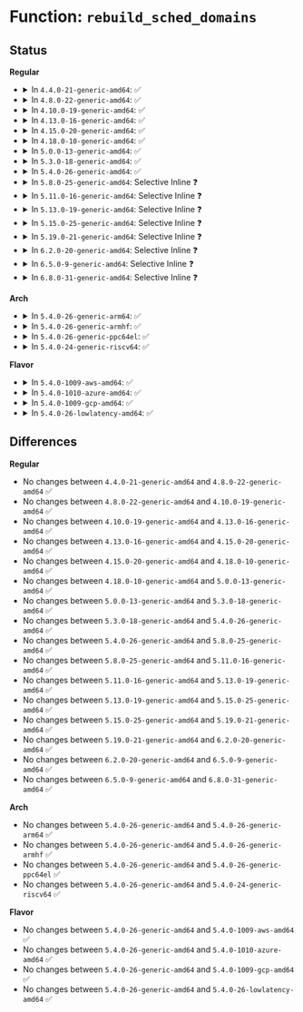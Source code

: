 # Function: <code>rebuild_sched_domains</code>

## Status
<b>Regular</b>
<ul>
<li>
<details>
<summary>In <code>4.4.0-21-generic-amd64</code>: ✅</summary>

```c
void rebuild_sched_domains()
```

```json
{
  "name": "rebuild_sched_domains",
  "collision_type": "Unique Global",
  "inline_type": "No",
  "funcs": [
    {
      "addr": 18446744071580011792,
      "name": "rebuild_sched_domains",
      "external": true,
      "loc": "kernel/cpuset.c:831",
      "file": "kernel/cpuset.c",
      "inline": "seen, unknown",
      "caller_inline": [],
      "caller_func": [
        "kernel/cpuset.c:cpuset_hotplug_workfn"
      ]
    }
  ],
  "symbols": [
    {
      "addr": 18446744071580011792,
      "name": "rebuild_sched_domains",
      "section": ".text",
      "bind": "STB_GLOBAL",
      "size": 40
    }
  ]
}
```
</details>
</li>
<li>
<details>
<summary>In <code>4.8.0-22-generic-amd64</code>: ✅</summary>

```c
void rebuild_sched_domains()
```

```json
{
  "name": "rebuild_sched_domains",
  "collision_type": "Unique Global",
  "inline_type": "No",
  "funcs": [
    {
      "addr": 18446744071580044288,
      "name": "rebuild_sched_domains",
      "external": true,
      "loc": "kernel/cpuset.c:842",
      "file": "kernel/cpuset.c",
      "inline": "seen, unknown",
      "caller_inline": [],
      "caller_func": [
        "kernel/cpuset.c:cpuset_hotplug_workfn"
      ]
    }
  ],
  "symbols": [
    {
      "addr": 18446744071580044288,
      "name": "rebuild_sched_domains",
      "section": ".text",
      "bind": "STB_GLOBAL",
      "size": 40
    }
  ]
}
```
</details>
</li>
<li>
<details>
<summary>In <code>4.10.0-19-generic-amd64</code>: ✅</summary>

```c
void rebuild_sched_domains()
```

```json
{
  "name": "rebuild_sched_domains",
  "collision_type": "Unique Global",
  "inline_type": "No",
  "funcs": [
    {
      "addr": 18446744071580082192,
      "name": "rebuild_sched_domains",
      "external": true,
      "loc": "kernel/cpuset.c:842",
      "file": "kernel/cpuset.c",
      "inline": "seen, unknown",
      "caller_inline": [],
      "caller_func": [
        "arch/x86/kernel/itmt.c:sched_clear_itmt_support",
        "arch/x86/kernel/itmt.c:sched_set_itmt_support",
        "arch/x86/kernel/itmt.c:sched_itmt_update_handler",
        "kernel/cpuset.c:cpuset_hotplug_workfn"
      ]
    }
  ],
  "symbols": [
    {
      "addr": 18446744071580082192,
      "name": "rebuild_sched_domains",
      "section": ".text",
      "bind": "STB_GLOBAL",
      "size": 40
    }
  ]
}
```
</details>
</li>
<li>
<details>
<summary>In <code>4.13.0-16-generic-amd64</code>: ✅</summary>

```c
void rebuild_sched_domains()
```

```json
{
  "name": "rebuild_sched_domains",
  "collision_type": "Unique Global",
  "inline_type": "No",
  "funcs": [
    {
      "addr": 18446744071580087904,
      "name": "rebuild_sched_domains",
      "external": true,
      "loc": "kernel/cgroup/cpuset.c:845",
      "file": "kernel/cgroup/cpuset.c",
      "inline": "seen, unknown",
      "caller_inline": [],
      "caller_func": [
        "arch/x86/kernel/itmt.c:sched_clear_itmt_support",
        "arch/x86/kernel/itmt.c:sched_set_itmt_support",
        "arch/x86/kernel/itmt.c:sched_itmt_update_handler",
        "kernel/cgroup/cpuset.c:cpuset_hotplug_workfn"
      ]
    }
  ],
  "symbols": [
    {
      "addr": 18446744071580087904,
      "name": "rebuild_sched_domains",
      "section": ".text",
      "bind": "STB_GLOBAL",
      "size": 40
    }
  ]
}
```
</details>
</li>
<li>
<details>
<summary>In <code>4.15.0-20-generic-amd64</code>: ✅</summary>

```c
void rebuild_sched_domains()
```

```json
{
  "name": "rebuild_sched_domains",
  "collision_type": "Unique Global",
  "inline_type": "No",
  "funcs": [
    {
      "addr": 18446744071580140928,
      "name": "rebuild_sched_domains",
      "external": true,
      "loc": "kernel/cgroup/cpuset.c:857",
      "file": "kernel/cgroup/cpuset.c",
      "inline": "seen, unknown",
      "caller_inline": [],
      "caller_func": [
        "arch/x86/kernel/itmt.c:sched_clear_itmt_support",
        "arch/x86/kernel/itmt.c:sched_set_itmt_support",
        "arch/x86/kernel/itmt.c:sched_itmt_update_handler",
        "kernel/cgroup/cpuset.c:cpuset_hotplug_workfn"
      ]
    }
  ],
  "symbols": [
    {
      "addr": 18446744071580140928,
      "name": "rebuild_sched_domains",
      "section": ".text",
      "bind": "STB_GLOBAL",
      "size": 40
    }
  ]
}
```
</details>
</li>
<li>
<details>
<summary>In <code>4.18.0-10-generic-amd64</code>: ✅</summary>

```c
void rebuild_sched_domains()
```

```json
{
  "name": "rebuild_sched_domains",
  "collision_type": "Unique Global",
  "inline_type": "No",
  "funcs": [
    {
      "addr": 18446744071580200624,
      "name": "rebuild_sched_domains",
      "external": true,
      "loc": "kernel/cgroup/cpuset.c:858",
      "file": "kernel/cgroup/cpuset.c",
      "inline": "seen, unknown",
      "caller_inline": [],
      "caller_func": [
        "arch/x86/kernel/itmt.c:sched_clear_itmt_support",
        "arch/x86/kernel/itmt.c:sched_set_itmt_support",
        "arch/x86/kernel/itmt.c:sched_itmt_update_handler",
        "kernel/cgroup/cpuset.c:cpuset_hotplug_workfn"
      ]
    }
  ],
  "symbols": [
    {
      "addr": 18446744071580200624,
      "name": "rebuild_sched_domains",
      "section": ".text",
      "bind": "STB_GLOBAL",
      "size": 40
    }
  ]
}
```
</details>
</li>
<li>
<details>
<summary>In <code>5.0.0-13-generic-amd64</code>: ✅</summary>

```c
void rebuild_sched_domains()
```

```json
{
  "name": "rebuild_sched_domains",
  "collision_type": "Unique Global",
  "inline_type": "No",
  "funcs": [
    {
      "addr": 18446744071580252224,
      "name": "rebuild_sched_domains",
      "external": true,
      "loc": "kernel/cgroup/cpuset.c:983",
      "file": "kernel/cgroup/cpuset.c",
      "inline": "seen, unknown",
      "caller_inline": [],
      "caller_func": [
        "arch/x86/kernel/itmt.c:sched_clear_itmt_support",
        "arch/x86/kernel/itmt.c:sched_set_itmt_support",
        "arch/x86/kernel/itmt.c:sched_itmt_update_handler",
        "kernel/cgroup/cpuset.c:cpuset_hotplug_workfn"
      ]
    }
  ],
  "symbols": [
    {
      "addr": 18446744071580252224,
      "name": "rebuild_sched_domains",
      "section": ".text",
      "bind": "STB_GLOBAL",
      "size": 40
    }
  ]
}
```
</details>
</li>
<li>
<details>
<summary>In <code>5.3.0-18-generic-amd64</code>: ✅</summary>

```c
void rebuild_sched_domains()
```

```json
{
  "name": "rebuild_sched_domains",
  "collision_type": "Unique Global",
  "inline_type": "No",
  "funcs": [
    {
      "addr": 18446744071580305392,
      "name": "rebuild_sched_domains",
      "external": true,
      "loc": "kernel/cgroup/cpuset.c:944",
      "file": "kernel/cgroup/cpuset.c",
      "inline": "seen, unknown",
      "caller_inline": [],
      "caller_func": [
        "arch/x86/kernel/itmt.c:sched_clear_itmt_support",
        "arch/x86/kernel/itmt.c:sched_set_itmt_support",
        "arch/x86/kernel/itmt.c:sched_itmt_update_handler",
        "kernel/cgroup/cpuset.c:cpuset_hotplug_workfn"
      ]
    }
  ],
  "symbols": [
    {
      "addr": 18446744071580305392,
      "name": "rebuild_sched_domains",
      "section": ".text",
      "bind": "STB_GLOBAL",
      "size": 40
    }
  ]
}
```
</details>
</li>
<li>
<details>
<summary>In <code>5.4.0-26-generic-amd64</code>: ✅</summary>

```c
void rebuild_sched_domains()
```

```json
{
  "name": "rebuild_sched_domains",
  "collision_type": "Unique Global",
  "inline_type": "No",
  "funcs": [
    {
      "addr": 18446744071580354240,
      "name": "rebuild_sched_domains",
      "external": true,
      "loc": "kernel/cgroup/cpuset.c:1016",
      "file": "kernel/cgroup/cpuset.c",
      "inline": "seen, unknown",
      "caller_inline": [],
      "caller_func": [
        "arch/x86/kernel/itmt.c:sched_clear_itmt_support",
        "arch/x86/kernel/itmt.c:sched_set_itmt_support",
        "arch/x86/kernel/itmt.c:sched_itmt_update_handler",
        "kernel/cgroup/cpuset.c:cpuset_hotplug_workfn"
      ]
    }
  ],
  "symbols": [
    {
      "addr": 18446744071580354240,
      "name": "rebuild_sched_domains",
      "section": ".text",
      "bind": "STB_GLOBAL",
      "size": 50
    }
  ]
}
```
</details>
</li>
<li>
<details>
<summary>In <code>5.8.0-25-generic-amd64</code>: Selective Inline ❓</summary>

```c
void rebuild_sched_domains()
```

```json
{
  "name": "rebuild_sched_domains",
  "collision_type": "Unique Global",
  "inline_type": "Selective",
  "funcs": [
    {
      "addr": 18446744071580427485,
      "name": "rebuild_sched_domains",
      "external": true,
      "loc": "kernel/cgroup/cpuset.c:1018",
      "file": "kernel/cgroup/cpuset.c",
      "inline": "not declared, inlined",
      "caller_inline": [
        "kernel/cgroup/cpuset.c:cpuset_hotplug_workfn"
      ],
      "caller_func": [
        "arch/x86/kernel/itmt.c:sched_clear_itmt_support",
        "arch/x86/kernel/itmt.c:sched_set_itmt_support",
        "arch/x86/kernel/itmt.c:sched_itmt_update_handler",
        "kernel/sched/topology.c:sched_energy_aware_handler",
        "kernel/sched/cpufreq_schedutil.c:rebuild_sd_workfn"
      ]
    }
  ],
  "symbols": [
    {
      "addr": 18446744071580428960,
      "name": "rebuild_sched_domains",
      "section": ".text",
      "bind": "STB_GLOBAL",
      "size": 50
    }
  ]
}
```
</details>
</li>
<li>
<details>
<summary>In <code>5.11.0-16-generic-amd64</code>: Selective Inline ❓</summary>

```c
void rebuild_sched_domains()
```

```json
{
  "name": "rebuild_sched_domains",
  "collision_type": "Unique Global",
  "inline_type": "Selective",
  "funcs": [
    {
      "addr": 18446744071580414973,
      "name": "rebuild_sched_domains",
      "external": true,
      "loc": "kernel/cgroup/cpuset.c:1041",
      "file": "kernel/cgroup/cpuset.c",
      "inline": "not declared, inlined",
      "caller_inline": [
        "kernel/cgroup/cpuset.c:cpuset_hotplug_workfn"
      ],
      "caller_func": [
        "arch/x86/kernel/itmt.c:sched_clear_itmt_support",
        "arch/x86/kernel/itmt.c:sched_set_itmt_support",
        "arch/x86/kernel/itmt.c:sched_itmt_update_handler",
        "kernel/sched/topology.c:sched_energy_aware_handler"
      ]
    }
  ],
  "symbols": [
    {
      "addr": 18446744071580416480,
      "name": "rebuild_sched_domains",
      "section": ".text",
      "bind": "STB_GLOBAL",
      "size": 50
    }
  ]
}
```
</details>
</li>
<li>
<details>
<summary>In <code>5.13.0-19-generic-amd64</code>: Selective Inline ❓</summary>

```c
void rebuild_sched_domains()
```

```json
{
  "name": "rebuild_sched_domains",
  "collision_type": "Unique Global",
  "inline_type": "Selective",
  "funcs": [
    {
      "addr": 18446744071580416573,
      "name": "rebuild_sched_domains",
      "external": true,
      "loc": "kernel/cgroup/cpuset.c:1041",
      "file": "kernel/cgroup/cpuset.c",
      "inline": "not declared, inlined",
      "caller_inline": [
        "kernel/cgroup/cpuset.c:cpuset_hotplug_workfn"
      ],
      "caller_func": [
        "arch/x86/kernel/itmt.c:sched_clear_itmt_support",
        "arch/x86/kernel/itmt.c:sched_set_itmt_support",
        "arch/x86/kernel/itmt.c:sched_itmt_update_handler",
        "kernel/sched/topology.c:sched_energy_aware_handler"
      ]
    }
  ],
  "symbols": [
    {
      "addr": 18446744071580419264,
      "name": "rebuild_sched_domains",
      "section": ".text",
      "bind": "STB_GLOBAL",
      "size": 50
    }
  ]
}
```
</details>
</li>
<li>
<details>
<summary>In <code>5.15.0-25-generic-amd64</code>: Selective Inline ❓</summary>

```c
void rebuild_sched_domains()
```

```json
{
  "name": "rebuild_sched_domains",
  "collision_type": "Unique Global",
  "inline_type": "Selective",
  "funcs": [
    {
      "addr": 18446744071580580987,
      "name": "rebuild_sched_domains",
      "external": true,
      "loc": "kernel/cgroup/cpuset.c:1069",
      "file": "kernel/cgroup/cpuset.c",
      "inline": "not declared, inlined",
      "caller_inline": [
        "kernel/cgroup/cpuset.c:cpuset_hotplug_workfn"
      ],
      "caller_func": [
        "arch/x86/kernel/itmt.c:sched_clear_itmt_support",
        "arch/x86/kernel/itmt.c:sched_set_itmt_support",
        "arch/x86/kernel/itmt.c:sched_itmt_update_handler",
        "kernel/sched/topology.c:sched_energy_aware_handler"
      ]
    }
  ],
  "symbols": [
    {
      "addr": 18446744071580582528,
      "name": "rebuild_sched_domains",
      "section": ".text",
      "bind": "STB_GLOBAL",
      "size": 50
    }
  ]
}
```
</details>
</li>
<li>
<details>
<summary>In <code>5.19.0-21-generic-amd64</code>: Selective Inline ❓</summary>

```c
void rebuild_sched_domains()
```

```json
{
  "name": "rebuild_sched_domains",
  "collision_type": "Unique Global",
  "inline_type": "Selective",
  "funcs": [
    {
      "addr": 18446744071580781902,
      "name": "rebuild_sched_domains",
      "external": true,
      "loc": "kernel/cgroup/cpuset.c:1109",
      "file": "kernel/cgroup/cpuset.c",
      "inline": "not declared, inlined",
      "caller_inline": [
        "kernel/cgroup/cpuset.c:cpuset_hotplug_workfn"
      ],
      "caller_func": [
        "arch/x86/kernel/itmt.c:sched_clear_itmt_support",
        "arch/x86/kernel/itmt.c:sched_set_itmt_support",
        "arch/x86/kernel/itmt.c:sched_itmt_update_handler",
        "kernel/sched/build_utility.c:sched_energy_aware_handler",
        "kernel/sched/build_utility.c:rebuild_sd_workfn"
      ]
    }
  ],
  "symbols": [
    {
      "addr": 18446744071580783536,
      "name": "rebuild_sched_domains",
      "section": ".text",
      "bind": "STB_GLOBAL",
      "size": 56
    }
  ]
}
```
</details>
</li>
<li>
<details>
<summary>In <code>6.2.0-20-generic-amd64</code>: Selective Inline ❓</summary>

```c
void rebuild_sched_domains()
```

```json
{
  "name": "rebuild_sched_domains",
  "collision_type": "Unique Global",
  "inline_type": "Selective",
  "funcs": [
    {
      "addr": 18446744071581065053,
      "name": "rebuild_sched_domains",
      "external": true,
      "loc": "kernel/cgroup/cpuset.c:1196",
      "file": "kernel/cgroup/cpuset.c",
      "inline": "not declared, inlined",
      "caller_inline": [
        "kernel/cgroup/cpuset.c:cpuset_hotplug_workfn"
      ],
      "caller_func": [
        "arch/x86/kernel/itmt.c:sched_clear_itmt_support",
        "arch/x86/kernel/itmt.c:sched_set_itmt_support",
        "arch/x86/kernel/itmt.c:sched_itmt_update_handler",
        "kernel/sched/build_utility.c:sched_energy_aware_handler",
        "kernel/sched/build_utility.c:rebuild_sd_workfn"
      ]
    }
  ],
  "symbols": [
    {
      "addr": 18446744071581066832,
      "name": "rebuild_sched_domains",
      "section": ".text",
      "bind": "STB_GLOBAL",
      "size": 56
    }
  ]
}
```
</details>
</li>
<li>
<details>
<summary>In <code>6.5.0-9-generic-amd64</code>: Selective Inline ❓</summary>

```c
void rebuild_sched_domains()
```

```json
{
  "name": "rebuild_sched_domains",
  "collision_type": "Unique Global",
  "inline_type": "Selective",
  "funcs": [
    {
      "addr": 18446744071581155421,
      "name": "rebuild_sched_domains",
      "external": true,
      "loc": "kernel/cgroup/cpuset.c:1199",
      "file": "kernel/cgroup/cpuset.c",
      "inline": "not declared, inlined",
      "caller_inline": [
        "kernel/cgroup/cpuset.c:cpuset_hotplug_workfn"
      ],
      "caller_func": [
        "arch/x86/kernel/itmt.c:sched_clear_itmt_support",
        "arch/x86/kernel/itmt.c:sched_set_itmt_support",
        "arch/x86/kernel/itmt.c:sched_itmt_update_handler",
        "kernel/sched/build_utility.c:sched_energy_aware_handler",
        "kernel/sched/build_utility.c:rebuild_sd_workfn"
      ]
    }
  ],
  "symbols": [
    {
      "addr": 18446744071581157184,
      "name": "rebuild_sched_domains",
      "section": ".text",
      "bind": "STB_GLOBAL",
      "size": 56
    }
  ]
}
```
</details>
</li>
<li>
<details>
<summary>In <code>6.8.0-31-generic-amd64</code>: Selective Inline ❓</summary>

```c
void rebuild_sched_domains()
```

```json
{
  "name": "rebuild_sched_domains",
  "collision_type": "Unique Global",
  "inline_type": "Selective",
  "funcs": [
    {
      "addr": 18446744071581261245,
      "name": "rebuild_sched_domains",
      "external": true,
      "loc": "kernel/cgroup/cpuset.c:1263",
      "file": "kernel/cgroup/cpuset.c",
      "inline": "not declared, inlined",
      "caller_inline": [
        "kernel/cgroup/cpuset.c:cpuset_hotplug_workfn"
      ],
      "caller_func": [
        "arch/x86/kernel/itmt.c:sched_clear_itmt_support",
        "arch/x86/kernel/itmt.c:sched_set_itmt_support",
        "arch/x86/kernel/itmt.c:sched_itmt_update_handler",
        "kernel/sched/build_utility.c:rebuild_sd_workfn"
      ]
    }
  ],
  "symbols": [
    {
      "addr": 18446744071581262688,
      "name": "rebuild_sched_domains",
      "section": ".text",
      "bind": "STB_GLOBAL",
      "size": 56
    }
  ]
}
```
</details>
</li>
</ul>
<b>Arch</b>
<ul>
<li>
<details>
<summary>In <code>5.4.0-26-generic-arm64</code>: ✅</summary>

```c
void rebuild_sched_domains()
```

```json
{
  "name": "rebuild_sched_domains",
  "collision_type": "Unique Global",
  "inline_type": "No",
  "funcs": [
    {
      "addr": 18446603336491613824,
      "name": "rebuild_sched_domains",
      "external": true,
      "loc": "kernel/cgroup/cpuset.c:1016",
      "file": "kernel/cgroup/cpuset.c",
      "inline": "seen, unknown",
      "caller_inline": [],
      "caller_func": [
        "kernel/cgroup/cpuset.c:cpuset_hotplug_workfn",
        "drivers/base/arch_topology.c:update_topology_flags_workfn"
      ]
    }
  ],
  "symbols": [
    {
      "addr": 18446603336491613824,
      "name": "rebuild_sched_domains",
      "section": ".text",
      "bind": "STB_GLOBAL",
      "size": 72
    }
  ]
}
```
</details>
</li>
<li>
<details>
<summary>In <code>5.4.0-26-generic-armhf</code>: ✅</summary>

```c
void rebuild_sched_domains()
```

```json
{
  "name": "rebuild_sched_domains",
  "collision_type": "Unique Global",
  "inline_type": "No",
  "funcs": [
    {
      "addr": 3225571064,
      "name": "rebuild_sched_domains",
      "external": true,
      "loc": "kernel/cgroup/cpuset.c:1016",
      "file": "kernel/cgroup/cpuset.c",
      "inline": "seen, unknown",
      "caller_inline": [],
      "caller_func": [
        "kernel/cgroup/cpuset.c:cpuset_hotplug_workfn",
        "drivers/base/arch_topology.c:update_topology_flags_workfn"
      ]
    }
  ],
  "symbols": [
    {
      "addr": 3225571064,
      "name": "rebuild_sched_domains",
      "section": ".text",
      "bind": "STB_GLOBAL",
      "size": 60
    }
  ]
}
```
</details>
</li>
<li>
<details>
<summary>In <code>5.4.0-26-generic-ppc64el</code>: ✅</summary>

```c
void rebuild_sched_domains()
```

```json
{
  "name": "rebuild_sched_domains",
  "collision_type": "Unique Global",
  "inline_type": "No",
  "funcs": [
    {
      "addr": 13835058055284605632,
      "name": "rebuild_sched_domains",
      "external": true,
      "loc": "kernel/cgroup/cpuset.c:1016",
      "file": "kernel/cgroup/cpuset.c",
      "inline": "seen, unknown",
      "caller_inline": [],
      "caller_func": [
        "arch/powerpc/mm/numa.c:topology_work_fn",
        "kernel/cgroup/cpuset.c:cpuset_hotplug_workfn"
      ]
    }
  ],
  "symbols": [
    {
      "addr": 13835058055284605632,
      "name": "rebuild_sched_domains",
      "section": ".text",
      "bind": "STB_GLOBAL",
      "size": 100
    }
  ]
}
```
</details>
</li>
<li>
<details>
<summary>In <code>5.4.0-24-generic-riscv64</code>: ✅</summary>

```c
void rebuild_sched_domains()
```

```json
{
  "name": "rebuild_sched_domains",
  "collision_type": "Unique Global",
  "inline_type": "No",
  "funcs": [
    {
      "addr": 18446743936272016124,
      "name": "rebuild_sched_domains",
      "external": true,
      "loc": "kernel/cgroup/cpuset.c:1016",
      "file": "kernel/cgroup/cpuset.c",
      "inline": "seen, unknown",
      "caller_inline": [],
      "caller_func": [
        "kernel/cgroup/cpuset.c:cpuset_hotplug_workfn"
      ]
    }
  ],
  "symbols": [
    {
      "addr": 18446743936272016124,
      "name": "rebuild_sched_domains",
      "section": ".text",
      "bind": "STB_GLOBAL",
      "size": 66
    }
  ]
}
```
</details>
</li>
</ul>
<b>Flavor</b>
<ul>
<li>
<details>
<summary>In <code>5.4.0-1009-aws-amd64</code>: ✅</summary>

```c
void rebuild_sched_domains()
```

```json
{
  "name": "rebuild_sched_domains",
  "collision_type": "Unique Global",
  "inline_type": "No",
  "funcs": [
    {
      "addr": 18446744071580323040,
      "name": "rebuild_sched_domains",
      "external": true,
      "loc": "kernel/cgroup/cpuset.c:1016",
      "file": "kernel/cgroup/cpuset.c",
      "inline": "seen, unknown",
      "caller_inline": [],
      "caller_func": [
        "arch/x86/kernel/itmt.c:sched_clear_itmt_support",
        "arch/x86/kernel/itmt.c:sched_set_itmt_support",
        "arch/x86/kernel/itmt.c:sched_itmt_update_handler",
        "kernel/cgroup/cpuset.c:cpuset_hotplug_workfn"
      ]
    }
  ],
  "symbols": [
    {
      "addr": 18446744071580323040,
      "name": "rebuild_sched_domains",
      "section": ".text",
      "bind": "STB_GLOBAL",
      "size": 50
    }
  ]
}
```
</details>
</li>
<li>
<details>
<summary>In <code>5.4.0-1010-azure-amd64</code>: ✅</summary>

```c
void rebuild_sched_domains()
```

```json
{
  "name": "rebuild_sched_domains",
  "collision_type": "Unique Global",
  "inline_type": "No",
  "funcs": [
    {
      "addr": 18446744071580270320,
      "name": "rebuild_sched_domains",
      "external": true,
      "loc": "kernel/cgroup/cpuset.c:1016",
      "file": "kernel/cgroup/cpuset.c",
      "inline": "seen, unknown",
      "caller_inline": [],
      "caller_func": [
        "arch/x86/kernel/itmt.c:sched_clear_itmt_support",
        "arch/x86/kernel/itmt.c:sched_set_itmt_support",
        "arch/x86/kernel/itmt.c:sched_itmt_update_handler",
        "kernel/cgroup/cpuset.c:cpuset_hotplug_workfn"
      ]
    }
  ],
  "symbols": [
    {
      "addr": 18446744071580270320,
      "name": "rebuild_sched_domains",
      "section": ".text",
      "bind": "STB_GLOBAL",
      "size": 50
    }
  ]
}
```
</details>
</li>
<li>
<details>
<summary>In <code>5.4.0-1009-gcp-amd64</code>: ✅</summary>

```c
void rebuild_sched_domains()
```

```json
{
  "name": "rebuild_sched_domains",
  "collision_type": "Unique Global",
  "inline_type": "No",
  "funcs": [
    {
      "addr": 18446744071580314288,
      "name": "rebuild_sched_domains",
      "external": true,
      "loc": "kernel/cgroup/cpuset.c:1016",
      "file": "kernel/cgroup/cpuset.c",
      "inline": "seen, unknown",
      "caller_inline": [],
      "caller_func": [
        "arch/x86/kernel/itmt.c:sched_clear_itmt_support",
        "arch/x86/kernel/itmt.c:sched_set_itmt_support",
        "arch/x86/kernel/itmt.c:sched_itmt_update_handler",
        "kernel/cgroup/cpuset.c:cpuset_hotplug_workfn"
      ]
    }
  ],
  "symbols": [
    {
      "addr": 18446744071580314288,
      "name": "rebuild_sched_domains",
      "section": ".text",
      "bind": "STB_GLOBAL",
      "size": 50
    }
  ]
}
```
</details>
</li>
<li>
<details>
<summary>In <code>5.4.0-26-lowlatency-amd64</code>: ✅</summary>

```c
void rebuild_sched_domains()
```

```json
{
  "name": "rebuild_sched_domains",
  "collision_type": "Unique Global",
  "inline_type": "No",
  "funcs": [
    {
      "addr": 18446744071580369248,
      "name": "rebuild_sched_domains",
      "external": true,
      "loc": "kernel/cgroup/cpuset.c:1016",
      "file": "kernel/cgroup/cpuset.c",
      "inline": "seen, unknown",
      "caller_inline": [],
      "caller_func": [
        "arch/x86/kernel/itmt.c:sched_clear_itmt_support",
        "arch/x86/kernel/itmt.c:sched_set_itmt_support",
        "arch/x86/kernel/itmt.c:sched_itmt_update_handler",
        "kernel/cgroup/cpuset.c:cpuset_hotplug_workfn"
      ]
    }
  ],
  "symbols": [
    {
      "addr": 18446744071580369248,
      "name": "rebuild_sched_domains",
      "section": ".text",
      "bind": "STB_GLOBAL",
      "size": 50
    }
  ]
}
```
</details>
</li>
</ul>

## Differences
<b>Regular</b>
<ul>
<li>
No changes between <code>4.4.0-21-generic-amd64</code> and <code>4.8.0-22-generic-amd64</code> ✅
</li>
<li>
No changes between <code>4.8.0-22-generic-amd64</code> and <code>4.10.0-19-generic-amd64</code> ✅
</li>
<li>
No changes between <code>4.10.0-19-generic-amd64</code> and <code>4.13.0-16-generic-amd64</code> ✅
</li>
<li>
No changes between <code>4.13.0-16-generic-amd64</code> and <code>4.15.0-20-generic-amd64</code> ✅
</li>
<li>
No changes between <code>4.15.0-20-generic-amd64</code> and <code>4.18.0-10-generic-amd64</code> ✅
</li>
<li>
No changes between <code>4.18.0-10-generic-amd64</code> and <code>5.0.0-13-generic-amd64</code> ✅
</li>
<li>
No changes between <code>5.0.0-13-generic-amd64</code> and <code>5.3.0-18-generic-amd64</code> ✅
</li>
<li>
No changes between <code>5.3.0-18-generic-amd64</code> and <code>5.4.0-26-generic-amd64</code> ✅
</li>
<li>
No changes between <code>5.4.0-26-generic-amd64</code> and <code>5.8.0-25-generic-amd64</code> ✅
</li>
<li>
No changes between <code>5.8.0-25-generic-amd64</code> and <code>5.11.0-16-generic-amd64</code> ✅
</li>
<li>
No changes between <code>5.11.0-16-generic-amd64</code> and <code>5.13.0-19-generic-amd64</code> ✅
</li>
<li>
No changes between <code>5.13.0-19-generic-amd64</code> and <code>5.15.0-25-generic-amd64</code> ✅
</li>
<li>
No changes between <code>5.15.0-25-generic-amd64</code> and <code>5.19.0-21-generic-amd64</code> ✅
</li>
<li>
No changes between <code>5.19.0-21-generic-amd64</code> and <code>6.2.0-20-generic-amd64</code> ✅
</li>
<li>
No changes between <code>6.2.0-20-generic-amd64</code> and <code>6.5.0-9-generic-amd64</code> ✅
</li>
<li>
No changes between <code>6.5.0-9-generic-amd64</code> and <code>6.8.0-31-generic-amd64</code> ✅
</li>
</ul>
<b>Arch</b>
<ul>
<li>
No changes between <code>5.4.0-26-generic-amd64</code> and <code>5.4.0-26-generic-arm64</code> ✅
</li>
<li>
No changes between <code>5.4.0-26-generic-amd64</code> and <code>5.4.0-26-generic-armhf</code> ✅
</li>
<li>
No changes between <code>5.4.0-26-generic-amd64</code> and <code>5.4.0-26-generic-ppc64el</code> ✅
</li>
<li>
No changes between <code>5.4.0-26-generic-amd64</code> and <code>5.4.0-24-generic-riscv64</code> ✅
</li>
</ul>
<b>Flavor</b>
<ul>
<li>
No changes between <code>5.4.0-26-generic-amd64</code> and <code>5.4.0-1009-aws-amd64</code> ✅
</li>
<li>
No changes between <code>5.4.0-26-generic-amd64</code> and <code>5.4.0-1010-azure-amd64</code> ✅
</li>
<li>
No changes between <code>5.4.0-26-generic-amd64</code> and <code>5.4.0-1009-gcp-amd64</code> ✅
</li>
<li>
No changes between <code>5.4.0-26-generic-amd64</code> and <code>5.4.0-26-lowlatency-amd64</code> ✅
</li>
</ul>
